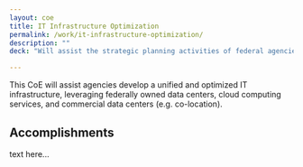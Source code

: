 ```yaml
---
layout: coe
title: IT Infrastructure Optimization
permalink: /work/it-infrastructure-optimization/
description: ""
deck: "Will assist the strategic planning activities of federal agencies."

---
```


This CoE will assist agencies develop a unified and optimized IT infrastructure, leveraging federally owned data centers, cloud computing services, and commercial data centers (e.g. co-location).

## Accomplishments
text here...
